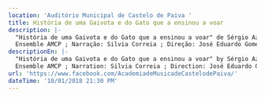 ```yaml
---
location: 'Auditório Municipal de Castelo de Paiva '
title: História de uma Gaivota e do Gato que a ensinou a voar
description: |-
  "História de uma Gaivota e do Gato que a ensinou a voar" de Sérgio Azevedo 
  Ensemble AMCP ; Narração: Silvia Correia ; Direção: José Eduardo Gomes 
descriptionEn: |-
  "História de uma Gaivota e do Gato que a ensinou a voar" by Sérgio Azevedo 
  Ensemble AMCP ; Narration: Silvia Correia ; Direction: José Eduardo Gomes 
url: 'https://www.facebook.com/AcademiadeMusicadeCastelodePaiva/'
dateTime: '10/01/2018 21:30 PM'
---
```


